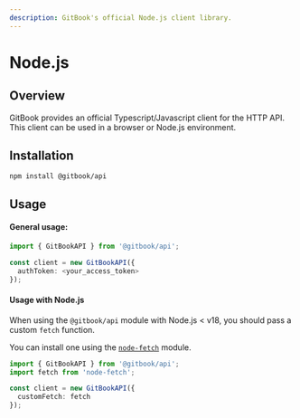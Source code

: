 ```yaml
---
description: GitBook's official Node.js client library.
---
```


# Node.js

## Overview

GitBook provides an official Typescript/Javascript client for the HTTP API. This client can be used in a browser or Node.js environment.

## Installation

```
npm install @gitbook/api
```

## Usage

#### General usage:

```typescript
import { GitBookAPI } from '@gitbook/api';

const client = new GitBookAPI({
  authToken: <your_access_token>
});
```

#### Usage with Node.js

When using the `@gitbook/api` module with Node.js < v18, you should pass a custom `fetch` function.

You can install one using the [`node-fetch`](https://github.com/node-fetch/node-fetch) module.

```typescript
import { GitBookAPI } from '@gitbook/api';
import fetch from 'node-fetch';

const client = new GitBookAPI({
  customFetch: fetch
});
```
